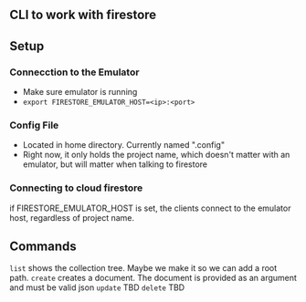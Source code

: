 ## CLI to work with firestore

## Setup

### Connecction to the Emulator

* Make sure emulator is running
* ```export FIRESTORE_EMULATOR_HOST=<ip>:<port>```

### Config File

* Located in home directory. Currently named ".config"
* Right now, it only holds the project name, which doesn't matter with an emulator, but will matter when talking to firestore

### Connecting to cloud firestore

if FIRESTORE_EMULATOR_HOST is set, the clients connect to the emulator host, regardless of project name.  

## Commands
```list``` shows the collection tree. Maybe we make it so we can add a root path.
```create``` creates a document. The document is provided as an argument and must be valid json
```update``` TBD
```delete``` TBD
